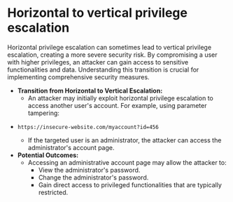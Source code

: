 # Horizontal to vertical privilege escalation

Horizontal privilege escalation can sometimes lead to vertical privilege escalation, creating a more severe security risk. By compromising a user with higher privileges, an attacker can gain access to sensitive functionalities and data. Understanding this transition is crucial for implementing comprehensive security measures.

* **Transition from Horizontal to Vertical Escalation:**
  * An attacker may initially exploit horizontal privilege escalation to access another user's account. For example, using parameter tampering:
* ```
  https://insecure-website.com/myaccount?id=456
  ```
  * If the targeted user is an administrator, the attacker can access the administrator's account page.
* **Potential Outcomes:**
  * Accessing an administrative account page may allow the attacker to:
    * View the administrator's password.
    * Change the administrator's password.
    * Gain direct access to privileged functionalities that are typically restricted.
